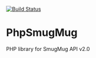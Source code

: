 [![Build Status](https://travis-ci.org/sklyukin/PhpSmugMug.svg?branch=master)](https://travis-ci.org/sklyukin/PhpSmugMug)
# PhpSmugMug
PHP library for SmugMug API v2.0

